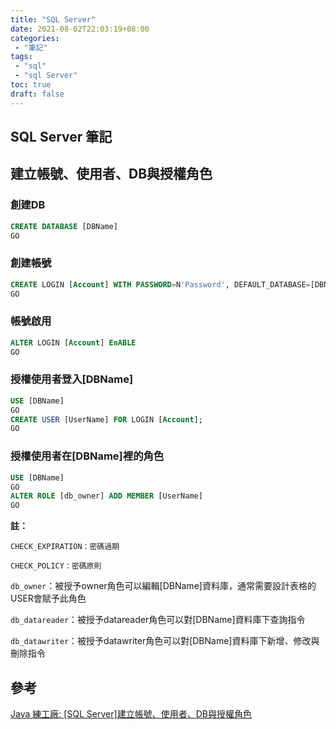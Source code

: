 ```yaml
---
title: "SQL Server"
date: 2021-08-02T22:03:19+08:00
categories:
 - "筆記"
tags:
 - "sql"
 - "sql Server"
toc: true
draft: false
---
```


## SQL Server 筆記
<!-- 簡介 -->
<!--more-->

## 建立帳號、使用者、DB與授權角色

### 創建DB

```sql
CREATE DATABASE [DBName]
GO
```

### 創建帳號

```sql
CREATE LOGIN [Account] WITH PASSWORD=N'Password', DEFAULT_DATABASE=[DBName], DEFAULT_LANGUAGE=[Traditional Chinese], CHECK_EXPIRATION=OFF, CHECK_POLICY=OFF
GO

```

### 帳號啟用

```sql
ALTER LOGIN [Account] EnABLE
GO
```

### 授權使用者登入[DBName]

```sql
USE [DBName]
GO
CREATE USER [UserName] FOR LOGIN [Account];
GO

```

### 授權使用者在[DBName]裡的角色

```sql
USE [DBName]
GO
ALTER ROLE [db_owner] ADD MEMBER [UserName]
GO

```

**註：**

`CHECK_EXPIRATION：密碼過期`</br>

`CHECK_POLICY：密碼原則`</br>

`db_owner`：被授予owner角色可以編輯[DBName]資料庫，通常需要設計表格的USER會賦予此角色</br>

`db_datareader`：被授予datareader角色可以對[DBName]資料庫下查詢指令
</br>

`db_datawriter`：被授予datawriter角色可以對[DBName]資料庫下新增、修改與刪除指令



## 參考

[Java 練工廠: [SQL Server]建立帳號、使用者、DB與授權角色](http://rogercode.blogspot.com/2015/08/sql-serverdb.html)

